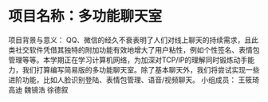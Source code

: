 # 项目名称：多功能聊天室
项目背景与意义：
QQ、微信的经久不衰表明了人们对线上聊天的持续需求，且此类社交软件凭借其独特的附加功能有效地增大了用户粘性，例如个性签名、表情包管理等等。本学期正在学习计算机网络，为加深对TCP/IP的理解同时锻炼动手能力，我们打算编写简易版的多功能聊天室。除了基本聊天外，我们将尝试实现一些进阶功能，比如人脸识别登陆、表情包管理、语音/视频聊天。
小组成员：
王筱琦 高迪 魏镜浩 徐德叙
